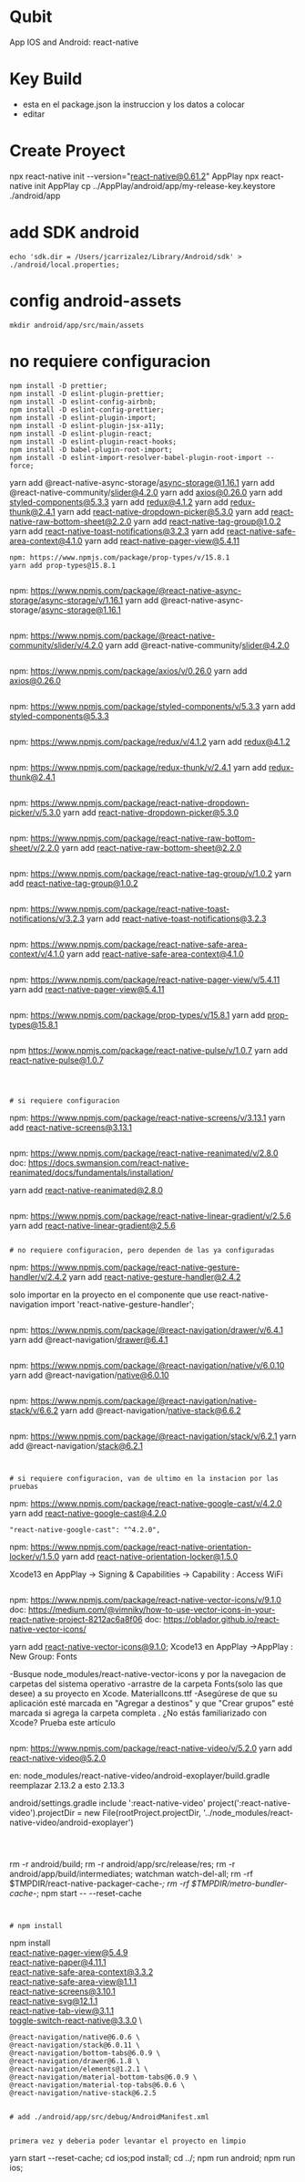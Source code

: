 # Qubit
App IOS and Android: react-native

# Key Build
- esta en el package.json la instruccion y los datos a colocar
- editar 

# Create Proyect
npx react-native init --version="react-native@0.61.2" AppPlay
npx react-native init AppPlay
cp ../AppPlay/android/app/my-release-key.keystore ./android/app
# add SDK android
```
echo 'sdk.dir = /Users/jcarrizalez/Library/Android/sdk' > ./android/local.properties;
```
# config android-assets
```
mkdir android/app/src/main/assets
```

# no requiere configuracion

```
npm install -D prettier;
npm install -D eslint-plugin-prettier;
npm install -D eslint-config-airbnb;
npm install -D eslint-config-prettier;
npm install -D eslint-plugin-import;
npm install -D eslint-plugin-jsx-a11y;
npm install -D eslint-plugin-react;
npm install -D eslint-plugin-react-hooks;
npm install -D babel-plugin-root-import;
npm install -D eslint-import-resolver-babel-plugin-root-import --force;
```


yarn add @react-native-async-storage/async-storage@1.16.1
yarn add @react-native-community/slider@4.2.0
yarn add axios@0.26.0
yarn add styled-components@5.3.3
yarn add redux@4.1.2
yarn add redux-thunk@2.4.1
yarn add react-native-dropdown-picker@5.3.0
yarn add react-native-raw-bottom-sheet@2.2.0
yarn add react-native-tag-group@1.0.2
yarn add react-native-toast-notifications@3.2.3
yarn add react-native-safe-area-context@4.1.0
yarn add react-native-pager-view@5.4.11



```
npm: https://www.npmjs.com/package/prop-types/v/15.8.1
yarn add prop-types@15.8.1


```
npm: https://www.npmjs.com/package/@react-native-async-storage/async-storage/v/1.16.1
yarn add @react-native-async-storage/async-storage@1.16.1
```
```
npm: https://www.npmjs.com/package/@react-native-community/slider/v/4.2.0
yarn add @react-native-community/slider@4.2.0
```
```
npm: https://www.npmjs.com/package/axios/v/0.26.0
yarn add axios@0.26.0
```
```
npm: https://www.npmjs.com/package/styled-components/v/5.3.3
yarn add styled-components@5.3.3
```
```
npm: https://www.npmjs.com/package/redux/v/4.1.2
yarn add redux@4.1.2
```
```
npm: https://www.npmjs.com/package/redux-thunk/v/2.4.1
yarn add redux-thunk@2.4.1
```
```
npm: https://www.npmjs.com/package/react-native-dropdown-picker/v/5.3.0
yarn add react-native-dropdown-picker@5.3.0
```
```
npm: https://www.npmjs.com/package/react-native-raw-bottom-sheet/v/2.2.0
yarn add react-native-raw-bottom-sheet@2.2.0
```
```
npm: https://www.npmjs.com/package/react-native-tag-group/v/1.0.2
yarn add react-native-tag-group@1.0.2
```
```
npm: https://www.npmjs.com/package/react-native-toast-notifications/v/3.2.3
yarn add react-native-toast-notifications@3.2.3
```
```
npm: https://www.npmjs.com/package/react-native-safe-area-context/v/4.1.0
yarn add react-native-safe-area-context@4.1.0
```
```
npm: https://www.npmjs.com/package/react-native-pager-view/v/5.4.11
yarn add react-native-pager-view@5.4.11
```
```
npm: https://www.npmjs.com/package/prop-types/v/15.8.1
yarn add prop-types@15.8.1
```

```
npm https://www.npmjs.com/package/react-native-pulse/v/1.0.7
yarn add react-native-pulse@1.0.7
```



# si requiere configuracion
```
npm: https://www.npmjs.com/package/react-native-screens/v/3.13.1
yarn add react-native-screens@3.13.1
```
```
npm: https://www.npmjs.com/package/react-native-reanimated/v/2.8.0
doc: https://docs.swmansion.com/react-native-reanimated/docs/fundamentals/installation/

yarn add react-native-reanimated@2.8.0
```
```
npm: https://www.npmjs.com/package/react-native-linear-gradient/v/2.5.6
yarn add react-native-linear-gradient@2.5.6
```

# no requiere configuracion, pero dependen de las ya configuradas
```
npm: https://www.npmjs.com/package/react-native-gesture-handler/v/2.4.2
yarn add react-native-gesture-handler@2.4.2

solo importar en la proyecto en el componente que use react-native-navigation
import 'react-native-gesture-handler';
```
```
npm: https://www.npmjs.com/package/@react-navigation/drawer/v/6.4.1
yarn add @react-navigation/drawer@6.4.1
```
```
npm: https://www.npmjs.com/package/@react-navigation/native/v/6.0.10
yarn add @react-navigation/native@6.0.10
```
```
npm: https://www.npmjs.com/package/@react-navigation/native-stack/v/6.6.2
yarn add @react-navigation/native-stack@6.6.2
```
```
npm: https://www.npmjs.com/package/@react-navigation/stack/v/6.2.1
yarn add @react-navigation/stack@6.2.1
```


# si requiere configuracion, van de ultimo en la instacion por las pruebas
```
npm: https://www.npmjs.com/package/react-native-google-cast/v/4.2.0
yarn add react-native-google-cast@4.2.0
```
"react-native-google-cast": "^4.2.0",

```
npm: https://www.npmjs.com/package/react-native-orientation-locker/v/1.5.0
yarn add react-native-orientation-locker@1.5.0

Xcode13
en AppPlay -> Signing & Capabilities -> Capability : Access WiFi
```
```
npm: https://www.npmjs.com/package/react-native-vector-icons/v/9.1.0
doc: https://medium.com/@vimniky/how-to-use-vector-icons-in-your-react-native-project-8212ac6a8f06
doc: https://oblador.github.io/react-native-vector-icons/

yarn add react-native-vector-icons@9.1.0;
Xcode13
en AppPlay ->AppPlay : New Group: Fonts

-Busque node_modules/react-native-vector-icons y por la navegacion de carpetas del sistema operativo
-arrastre de la carpeta Fonts(solo las que desee) a su proyecto en Xcode.
MaterialIcons.ttf
-Asegúrese de que su aplicación esté marcada en "Agregar a destinos" y que "Crear grupos" esté marcada si agrega la carpeta completa . ¿No estás familiarizado con Xcode? Prueba este artículo
```

```
npm: https://www.npmjs.com/package/react-native-video/v/5.2.0
yarn add react-native-video@5.2.0

en:
node_modules/react-native-video/android-exoplayer/build.gradle 
reemplazar 2.13.2 a esto 2.13.3

android/settings.gradle
include ':react-native-video'
project(':react-native-video').projectDir = new File(rootProject.projectDir, '../node_modules/react-native-video/android-exoplayer')
```



```
rm -r android/build; 
rm -r android/app/src/release/res;
rm -r android/app/build/intermediates;
watchman watch-del-all;
rm -rf $TMPDIR/react-native-packager-cache-*;
rm -rf $TMPDIR/metro-bundler-cache-*;
npm start -- --reset-cache
```


# npm install
```
npm install \
	react-native-pager-view@5.4.9 \
	react-native-paper@4.11.1 \
	react-native-safe-area-context@3.3.2 \
	react-native-safe-area-view@1.1.1 \
	react-native-screens@3.10.1 \
	react-native-svg@12.1.1 \
	react-native-tab-view@3.1.1 \
	toggle-switch-react-native@3.3.0 \

	@react-navigation/native@6.0.6 \
	@react-navigation/stack@6.0.11 \
	@react-navigation/bottom-tabs@6.0.9 \
	@react-navigation/drawer@6.1.8 \
	@react-navigation/elements@1.2.1 \
	@react-navigation/material-bottom-tabs@6.0.9 \
	@react-navigation/material-top-tabs@6.0.6 \
	@react-navigation/native-stack@6.2.5
```

# add ./android/app/src/debug/AndroidManifest.xml


primera vez y deberia poder levantar el proyecto en limpio
```
yarn start --reset-cache;
cd ios;pod install; cd ../;
npm run android;
npm run ios;
```











```
url: https://www.npmjs.com/package/@react-navigation/native/v/6.0.6

npm install \
	@react-navigation/native@6.0.6 \
	@react-navigation/drawer@6.1.8 \
	@react-navigation/native-stack@6.2.5
	@react-navigation/stack@6.0.11

	revisar si voy a usar esto
	 \
	@react-navigation/bottom-tabs@6.0.9 \
	@react-navigation/elements@1.2.1 \
	@react-navigation/material-bottom-tabs@6.0.9 \
	@react-navigation/material-top-tabs@6.0.6 \
	
```


```
npm: https://www.npmjs.com/package/react-native-dropdownalert/v/4.5.1
npm install react-native-dropdownalert@4.5.1
```

```
npm: https://www.npmjs.com/package/lodash/v/4.17.21
npm install lodash@4.17.21
```



para crear iconos para la app se necesita tener:
```
https://github-com.translate.goog/bamlab/generator-rn-toolbox/blob/master/generators/assets/README.md?_x_tr_sl=en&_x_tr_tl=es&_x_tr_hl=es&_x_tr_pto=wapp

brew install imagemagick
yarn global add yo generator-rn-toolbox


yo rn-toolbox:assets --icon ./src/companies/qubit/icon.png --ios
yo rn-toolbox:assets --icon ./src/companies/qubit/icon.png --android


```











android/settings.gradle
android/app/build.gradle
android/app/src/main/java/com/qubit/MainApplication.java
android/app/proguard-rules.pro

revisar https://medium.com/@aras.emami/video-stream-in-react-native-app-7d9f0a611ee6






cp android/settings.gradle configurations
cp android/app/build.gradle configurations
cp android/app/src/debug/AndroidManifest.xml configurations
cp android/app/src/main/java/com/qubit/MainApplication.java configurations
cp android/app/src/main/java/com/qubit/MainActivity.java configurations



//import App from './App';
//import App from './configurations/react-native-google-cast@3.4.1/Test';
//import App from './configurations/react-native-vector-icons@9.0.0/Test';

//import App from './configurations/react-navigation/Test';
//import App from './src/components/Index';



ta bueno revisar 
https://github.com/testshallpass/react-native-dropdownalert

https://github.com/mxck/react-native-material-menu





  "ios": {
    "bundleIdentifier": "your bundle identifier",
    "supportsTablet": true
  }


typeof miFuncion === 'function'
typeof forma === 'string'
typeof tamano === 'number'
typeof hoy === 'object'
typeof noExiste === 'undefined'
!Array.isArray()




rename 


mv android/app/src/debug/java/com/qubit/ android/app/src/debug/java/com/appplay/;
mv android/app/src/main/java/com/qubit/ android/app/src/main/java/com/appplay/;
mv ios/Qubit/ ios/AppPlay/;
mv ios/Qubit.xcodeproj/ ios/AppPlay.xcodeproj/;
mv ios/AppPlay.xcodeproj/xcshareddata/xcschemes/Qubit.xcscheme ios/AppPlay.xcodeproj/xcshareddata/xcschemes/AppPlay.xcscheme;
mv ios/Qubit.xcworkspace/ ios/AppPlay.xcworkspace/;
mv ios/QubitTests/ ios/AppPlayTests/;
mv ios/AppPlayTests/QubitTests.m ios/AppPlayTests/AppPlayTests.m;




add para build en /opt/AppPlay/node_modules/react-native/react.gradle
if (enableHermes) {
    doLast {
      def hermesFlags = hermesFlagsForVariant(variant)
      def hbcTempFile = file("${jsBundleFile}.hbc")
      def moveFunc = { resSuffix ->
        File originalDir = file("$buildDir/generated/res/react/release/drawable-${resSuffix}");
        if (originalDir.exists()) {
          File destDir = file("$buildDir/../src/main/res/drawable-${resSuffix}");
          ant.move(file: originalDir, tofile: destDir);
        }
      }
      moveFunc.curry("ldpi").call()
      moveFunc.curry("mdpi").call()
      moveFunc.curry("hdpi").call()
      moveFunc.curry("xhdpi").call()
      moveFunc.curry("xxhdpi").call()
      moveFunc.curry("xxxhdpi").call()




brew install bundletool
bundletool build-apks --bundle=./android/app/build/outputs/bundle/release/app-release.aab --output=./android/app/build/outputs/bundle/release/app-release.apks
bundletool install-apks --apks=./android/app/build/outputs/bundle/release/app-release.apks




react-native start --port 8084 --reset-cache
react-native run-Android --port 8084
















{
  "name": "AppPlay",
  "version": "0.0.1",
  "private": true,
  "keywords": [],
  "author": "Juan Carrizalez <sitgem@gmail.com>",
  "scripts": {
    "android": "react-native run-android",
    "ios": "react-native run-ios",
    "startoriginal": "react-native start",
    "start-test": "rm -r android/build; rm -r android/app/src/release/res; rm -r android/app/build/intermediates; watchman watch-del-all; rm -rf $TMPDIR/react-native-packager-cache-*; rm -rf $TMPDIR/metro-bundler-cache-*;npm start -- --reset-cache",
    "start": "watchman watch-del-all;rm -rf $TMPDIR/react-native-packager-cache-*;rm -rf $TMPDIR/metro-bundler-cache-*;react-native start --reset-cache;",
    "back": "adb shell input keyevent 82",
    "certificado-firebase": "cd android && ./gradlew signingReport && cd ..",
    "clean": "cd android && ./gradlew clean && ./gradlew cleanBuildCache && cd ..",
    "key": "echo 'PW:appplay123, CN=Juan Carrizalez, OU=VOD, O=Qubit, L=Buenos Aires, ST=CABA, C=AR'; keytool -genkey -v -keystore AppPlay.keystore -alias AppPlay -keyalg RSA -keysize 2048 -validity 10000; mv AppPlay.keystore android/app/;",
    "build-debug": "mkdir -p android/app/build/intermediates/res/merged/release/;react-native bundle --platform android --dev false --entry-file index.js --bundle-output android/app/src/main/assets/index.android.bundle --assets-dest android/app/src/main/res/ && cd android && ./gradlew assembleDebug && cd ..",
    "build-release-error": "mkdir -p android/app/build/intermediates/res/merged/release/;react-native bundle --platform android --dev false --entry-file index.js --bundle-output android/app/src/main/assets/index.android.bundle --assets-dest android/app/build/intermediates/res/merged/release/ && rm -rf android/app/src/main/res/drawable-* && rm -rf android/app/src/main/res/raw/* && cd android && ./gradlew assembleRelease && cd ..",
    "build-release": "                                                                   react-native bundle --platform android --dev false --entry-file index.js --bundle-output android/app/src/main/assets/index.android.bundle --assets-dest android/app/src/main/res/ && cd android && ./gradlew assembleRelease && cd ..",
    "uninstall": "cd android && ./gradlew uninstallAll && cd ..",
    "test": "jest",
    "lint": "eslint ."
  },
  "dependencies": {
    "@react-native-async-storage/async-storage": "^1.16.1",
    "@react-native-community/slider": "^4.2.0",
    "@react-navigation/drawer": "^6.3.1",
    "@react-navigation/native": "^6.0.8",
    "@react-navigation/native-stack": "^6.5.0",
    "@react-navigation/stack": "^6.1.1",
    "axios": "^0.26.0",
    "prop-types": "^15.8.1",
    "react": "17.0.2",
    "react-native": "0.67.3",
    "react-native-dropdown-picker": "^5.3.0",
    "react-native-gesture-handler": "^2.3.0",
    "react-native-google-cast": "^4.2.0",
    "react-native-linear-gradient": "^2.5.6",
    "react-native-orientation-locker": "^1.4.0",
    "react-native-pager-view": "^5.4.11",
    "react-native-raw-bottom-sheet": "^2.2.0",
    "react-native-reanimated": "^2.4.1",
    "react-native-safe-area-context": "^4.1.0",
    "react-native-screens": "^3.13.0",
    "react-native-tag-group": "^1.0.2",
    "react-native-toast-notifications": "^3.2.3",
    "react-native-vector-icons": "^9.1.0",
    "react-native-video": "^5.2.0",
    "redux": "^4.1.2",
    "redux-thunk": "^2.4.1",
    "styled-components": "^5.3.3"
  },
  "devDependencies": {
    "@babel/core": "^7.17.5",
    "@babel/runtime": "^7.17.2",
    "@react-native-community/eslint-config": "^3.0.1",
    "babel-jest": "^27.5.1",
    "babel-plugin-root-import": "^6.6.0",
    "eslint": "^8.10.0",
    "eslint-config-airbnb": "^19.0.4",
    "eslint-config-prettier": "^8.4.0",
    "eslint-import-resolver-babel-plugin-root-import": "^1.1.1",
    "eslint-plugin-import": "^2.25.4",
    "eslint-plugin-jsx-a11y": "^6.5.1",
    "eslint-plugin-prettier": "^4.0.0",
    "eslint-plugin-react": "^7.29.2",
    "eslint-plugin-react-hooks": "^4.3.0",
    "jest": "^27.5.1",
    "metro-react-native-babel-preset": "^0.69.0",
    "prettier": "^2.5.1",
    "react-test-renderer": "17.0.2"
  },
  "jest": {
    "preset": "react-native"
  }
}


   "react-native": "0.68.2",